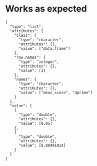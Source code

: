 # Works as expected

    {
      "type": "list",
      "attributes": {
        "class": {
          "type": "character",
          "attributes": {},
          "value": ["data.frame"]
        },
        "row.names": {
          "type": "integer",
          "attributes": {},
          "value": [1]
        },
        "names": {
          "type": "character",
          "attributes": {},
          "value": ["mean_score", "dprime"]
        }
      },
      "value": [
        {
          "type": "double",
          "attributes": {},
          "value": [0.05]
        },
        {
          "type": "double",
          "attributes": {},
          "value": [0.88491814]
        }
      ]
    }

